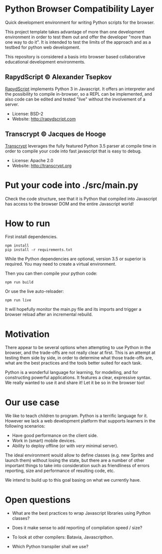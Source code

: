
Python Browser Compatibility Layer
==================================

Quick development environment for writing Python scripts for the browser.

This project template takes advantage of more than one development environment in order to test them out and offer the developer "more than one way to do it". It is intended to test the limits of the approach and as a testbed for python web development.

This repository is considered a basis into browser based collaborative educational development environments.

## RapydScript © Alexander Tsepkov

[RapydScript](https://github.com/atsepkov/RapydScript.git) implements Python 3 in Javascript. It offers an interpreter and the possibility to compile in-browser, so a REPL can be implemented, and also code can be edited and tested "live" without the involvement of a server.

* License: BSD-2
* Website: http://rapydscript.com

## Transcrypt © Jacques de Hooge

[Transcrypt](https://github.com/QQuick/Transcrypt) leverages the fully featured Python 3.5 parser at compile time in order to compile your code into fast javascript that is easy to debug.

* License: Apache 2.0
* Website: http://transcrypt.org


Put your code into ./src/main.py
================================

Check the code structure, see that it is Python that compiled into Javascript has access to the browser DOM and the entire Javascript world!

How to run
==========

First install dependencies.

```
npm install
pip install -r requirements.txt
```

While the Python dependencies are optional, version 3.5 or superior is required. You may need to create a virtual environment.


Then you can then compile your python code:

```
npm run build
```

Or use the live auto-reloader:

```
npm run live
```

It will hopefully monitor the main.py file and its imports and trigger a browser reload after an incremental rebuild.

Motivation
==========

There appear to be several options when attempting to use Python in the browser, and the trade-offs are not really clear at first. This is an attempt at testing them side by side, in order to determine what those trade-offs are, what are the best practices and the tools better suited for each task.

Python is a wonderful language for learning, for modelling, and for constructing powerful applications. It features a clear, expressive syntax. We really wanted to use it and share it! Let it be so in the browser too!


Our use case
============

We like to teach children to program. Python is a terrific language for it. However we lack a web development platform that supports learners in the following scenarios:

* Have good performance on the client side.
* Work in (smart) mobile devices.
* Ability to deploy offline (or with *very* minimal server).

The ideal environment would allow to define classes (e.g. new Sprites and launch them) without losing the state, but there are a number of other important things to take into consideration such as friendliness of errors reporting, size and performance of resulting code, etc.

We intend to build up to this goal basing on what we currently have.

Open questions
==============

* What are the best practices to wrap Javascript libraries using Python classes?

* Does it make sense to add reporting of compilation speed / size?

* To look at other compilers: Batavia, Javascripthon.

* Which Python transpiler shall we use?
